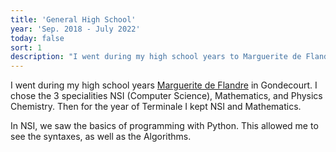 ```yaml
---
title: 'General High School'
year: 'Sep. 2018 - July 2022'
today: false
sort: 1
description: "I went during my high school years to Marguerite de Flandre in Gondecourt. I chose the 3 specialities NSI (Computer Science), Mathematics, and Physics Chemistry."
---
```


I went during my high school years <a href='https://marguerite-de-flandre-gondecourt.enthdf.fr/' target='_blank'>Marguerite de Flandre</a> in Gondecourt. I chose the 3 specialities NSI (Computer Science), Mathematics, and Physics Chemistry. Then for the year of Terminale I kept NSI and Mathematics.

In NSI, we saw the basics of programming with Python. This allowed me to see the syntaxes, as well as the Algorithms.
